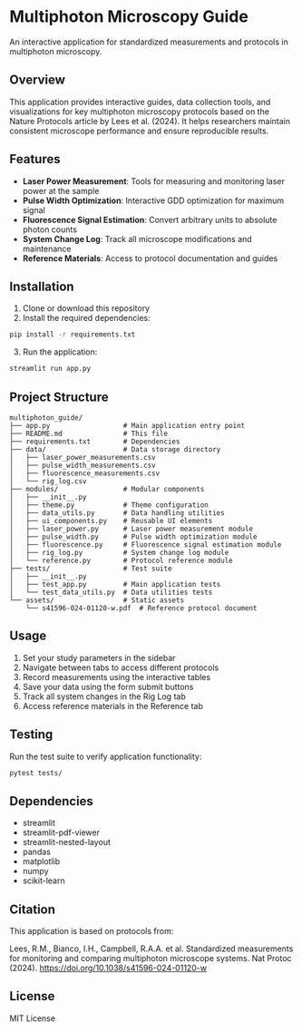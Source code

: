# Multiphoton Microscopy Guide

An interactive application for standardized measurements and protocols in multiphoton microscopy.

## Overview

This application provides interactive guides, data collection tools, and visualizations for key multiphoton microscopy protocols based on the Nature Protocols article by Lees et al. (2024). It helps researchers maintain consistent microscope performance and ensure reproducible results.

## Features

- **Laser Power Measurement**: Tools for measuring and monitoring laser power at the sample
- **Pulse Width Optimization**: Interactive GDD optimization for maximum signal
- **Fluorescence Signal Estimation**: Convert arbitrary units to absolute photon counts
- **System Change Log**: Track all microscope modifications and maintenance
- **Reference Materials**: Access to protocol documentation and guides

## Installation

1. Clone or download this repository
2. Install the required dependencies:

```bash
pip install -r requirements.txt
```

3. Run the application:

```bash
streamlit run app.py
```

## Project Structure

```
multiphoton_guide/
├── app.py                  # Main application entry point
├── README.md               # This file
├── requirements.txt        # Dependencies
├── data/                   # Data storage directory
│   ├── laser_power_measurements.csv
│   ├── pulse_width_measurements.csv
│   ├── fluorescence_measurements.csv
│   └── rig_log.csv
├── modules/                # Modular components
│   ├── __init__.py
│   ├── theme.py            # Theme configuration
│   ├── data_utils.py       # Data handling utilities
│   ├── ui_components.py    # Reusable UI elements
│   ├── laser_power.py      # Laser power measurement module
│   ├── pulse_width.py      # Pulse width optimization module
│   ├── fluorescence.py     # Fluorescence signal estimation module
│   ├── rig_log.py          # System change log module
│   └── reference.py        # Protocol reference module
├── tests/                  # Test suite
│   ├── __init__.py
│   ├── test_app.py         # Main application tests
│   └── test_data_utils.py  # Data utilities tests
└── assets/                 # Static assets
    └── s41596-024-01120-w.pdf  # Reference protocol document
```

## Usage

1. Set your study parameters in the sidebar
2. Navigate between tabs to access different protocols
3. Record measurements using the interactive tables
4. Save your data using the form submit buttons
5. Track all system changes in the Rig Log tab
6. Access reference materials in the Reference tab

## Testing

Run the test suite to verify application functionality:

```bash
pytest tests/
```

## Dependencies

- streamlit
- streamlit-pdf-viewer
- streamlit-nested-layout
- pandas
- matplotlib
- numpy
- scikit-learn

## Citation

This application is based on protocols from:

Lees, R.M., Bianco, I.H., Campbell, R.A.A. et al. Standardized measurements for monitoring and comparing multiphoton microscope systems. Nat Protoc (2024). https://doi.org/10.1038/s41596-024-01120-w

## License

MIT License
